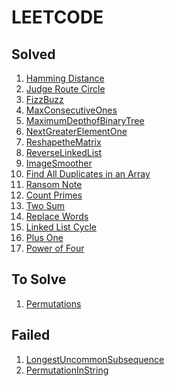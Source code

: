 # LEETCODE

## Solved

1. [Hamming Distance](https://leetcode.com/problems/hamming-distance)   
2. [Judge Route Circle](https://leetcode.com/problems/judge-route-circle)
3. [FizzBuzz](https://leetcode.com/problems/fizz-buzz)
4. [MaxConsecutiveOnes](https://leetcode.com/problems/max-consecutive-ones)
5. [MaximumDepthofBinaryTree](https://leetcode.com/problems/judge-route-circle/)
6. [NextGreaterElementOne](https://leetcode.com/problems/judge-route-circle/)
7. [ReshapetheMatrix](https://leetcode.com/problems/reshape-the-matrix)
8. [ReverseLinkedList](https://leetcode.com/problems/reverse-linked-list)
9. [ImageSmoother](https://leetcode.com/problems/image-smoother)
10. [Find All Duplicates in an Array](https://leetcode.com/problems/find-all-duplicates-in-an-array)
11. [Ransom Note](https://leetcode.com/problems/ransom-note)
12. [Count Primes](https://leetcode.com/problems/count-primes)
13. [Two Sum](https://leetcode.com/problems/two-sum) 
14. [Replace Words](https://leetcode.com/problems/replace-words)
15. [Linked List Cycle](https://leetcode.com/problems/linked-list-cycle)
16. [Plus One](https://leetcode.com/problems/plus-one)
17. [Power of Four](https://leetcode.com/problems/power-of-four)


## To Solve

1. [Permutations](https://leetcode.com/problems/permutations)

## Failed

1. [LongestUncommonSubsequence]()
2. [PermutationInString]()
